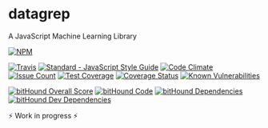 # datagrep

A JavaScript Machine Learning Library

[![NPM](https://nodei.co/npm/datagrep.png?downloads=true&downloadRank=true&stars=true)](https://nodei.co/npm/datagrep/)

[![Travis](https://travis-ci.org/mjschock/datagrep.svg)](https://travis-ci.org/mjschock/datagrep)
[![Standard - JavaScript Style Guide](https://img.shields.io/badge/code%20style-standard-brightgreen.svg)](http://standardjs.com/)
[![Code Climate](https://codeclimate.com/github/mjschock/datagrep/badges/gpa.svg)](https://codeclimate.com/github/mjschock/datagrep)
[![Issue Count](https://codeclimate.com/github/mjschock/datagrep/badges/issue_count.svg)](https://codeclimate.com/github/mjschock/datagrep)
[![Test Coverage](https://codeclimate.com/github/mjschock/datagrep/badges/coverage.svg)](https://codeclimate.com/github/mjschock/datagrep/coverage)
[![Coverage Status](https://coveralls.io/repos/github/mjschock/datagrep/badge.svg?branch=master)](https://coveralls.io/github/mjschock/datagrep?branch=master)
[![Known Vulnerabilities](https://snyk.io/test/github/mjschock/datagrep/badge.svg)](https://snyk.io/test/github/mjschock/datagrep)

[![bitHound Overall Score](https://www.bithound.io/github/mjschock/datagrep/badges/score.svg)](https://www.bithound.io/github/mjschock/datagrep)
[![bitHound Code](https://www.bithound.io/github/mjschock/datagrep/badges/code.svg)](https://www.bithound.io/github/mjschock/datagrep)
[![bitHound Dependencies](https://www.bithound.io/github/mjschock/datagrep/badges/dependencies.svg)](https://www.bithound.io/github/mjschock/datagrep/master/dependencies/npm)
[![bitHound Dev Dependencies](https://www.bithound.io/github/mjschock/datagrep/badges/devDependencies.svg)](https://www.bithound.io/github/mjschock/datagrep/master/dependencies/npm)

&#x26A1; Work in progress &#x26A1;
